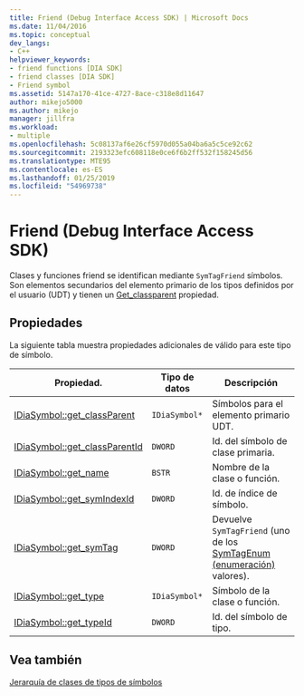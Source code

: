 ```yaml
---
title: Friend (Debug Interface Access SDK) | Microsoft Docs
ms.date: 11/04/2016
ms.topic: conceptual
dev_langs:
- C++
helpviewer_keywords:
- friend functions [DIA SDK]
- friend classes [DIA SDK]
- Friend symbol
ms.assetid: 5147a170-41ce-4727-8ace-c318e8d11647
author: mikejo5000
ms.author: mikejo
manager: jillfra
ms.workload:
- multiple
ms.openlocfilehash: 5c08137af6e26cf5970d055a04ba6a5c5ce92c62
ms.sourcegitcommit: 2193323efc608118e0ce6f6b2ff532f158245d56
ms.translationtype: MTE95
ms.contentlocale: es-ES
ms.lasthandoff: 01/25/2019
ms.locfileid: "54969738"
---
```

# <a name="friend-debug-interface-access-sdk"></a>Friend (Debug Interface Access SDK)
Clases y funciones friend se identifican mediante `SymTagFriend` símbolos. Son elementos secundarios del elemento primario de los tipos definidos por el usuario (UDT) y tienen un [Get_classparent](../../debugger/debug-interface-access/idiasymbol-get-classparent.md) propiedad.  
  
## <a name="properties"></a>Propiedades  
 La siguiente tabla muestra propiedades adicionales de válido para este tipo de símbolo.  
  
|Propiedad.|Tipo de datos|Descripción|  
|--------------|---------------|-----------------|  
|[IDiaSymbol::get_classParent](../../debugger/debug-interface-access/idiasymbol-get-classparent.md)|`IDiaSymbol*`|Símbolos para el elemento primario UDT.|  
|[IDiaSymbol::get_classParentId](../../debugger/debug-interface-access/idiasymbol-get-classparentid.md)|`DWORD`|Id. del símbolo de clase primaria.|  
|[IDiaSymbol::get_name](../../debugger/debug-interface-access/idiasymbol-get-name.md)|`BSTR`|Nombre de la clase o función.|  
|[IDiaSymbol::get_symIndexId](../../debugger/debug-interface-access/idiasymbol-get-symindexid.md)|`DWORD`|Id. de índice de símbolo.|  
|[IDiaSymbol::get_symTag](../../debugger/debug-interface-access/idiasymbol-get-symtag.md)|`DWORD`|Devuelve `SymTagFriend` (uno de los [SymTagEnum (enumeración)](../../debugger/debug-interface-access/symtagenum.md) valores).|  
|[IDiaSymbol::get_type](../../debugger/debug-interface-access/idiasymbol-get-type.md)|`IDiaSymbol*`|Símbolo de la clase o función.|  
|[IDiaSymbol::get_typeId](../../debugger/debug-interface-access/idiasymbol-get-typeid.md)|`DWORD`|Id. del símbolo de tipo.|  
  
## <a name="see-also"></a>Vea también  
 [Jerarquía de clases de tipos de símbolos](../../debugger/debug-interface-access/class-hierarchy-of-symbol-types.md)